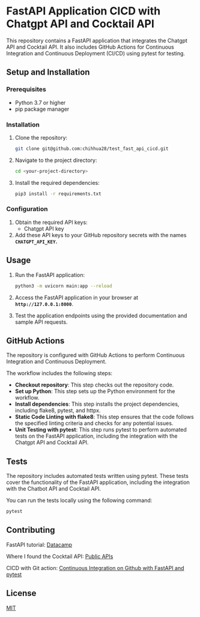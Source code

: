 # **FastAPI Application CICD with Chatgpt API and Cocktail API**

This repository contains a FastAPI application that integrates the Chatgpt API and Cocktail API. It also includes GitHub Actions for Continuous Integration and Continuous Deployment (CI/CD) using pytest for testing.

## **Setup and Installation**

### **Prerequisites**

- Python 3.7 or higher
- pip package manager

### **Installation**

1. Clone the repository:
    
    ```bash
    git clone git@github.com:chihhua28/test_fast_api_cicd.git
    ```
    
2. Navigate to the project directory:
    
    ```bash
    cd <your-project-directory>
    ```
    
3. Install the required dependencies:
    
    ```bash
    pip3 install -r requirements.txt
    ```
    

### **Configuration**

1. Obtain the required API keys:
    - Chatgpt API key
2. Add these API keys to your GitHub repository secrets with the names **`CHATGPT_API_KEY`.**

## **Usage**

1. Run the FastAPI application:
    
    ```bash
    python3 -m uvicorn main:app --reload
    ```
    
2. Access the FastAPI application in your browser at **`http://127.0.0.1:8000`**.
3. Test the application endpoints using the provided documentation and sample API requests.

## **GitHub Actions**

The repository is configured with GitHub Actions to perform Continuous Integration and Continuous Deployment.

The workflow includes the following steps:

- **Checkout repository**: This step checks out the repository code.
- **Set up Python**: This step sets up the Python environment for the workflow.
- **Install dependencies**: This step installs the project dependencies, including flake8, pytest, and httpx.
- **Static Code Linting with flake8**: This step ensures that the code follows the specified linting criteria and checks for any potential issues.
- **Unit Testing with pytest**: This step runs pytest to perform automated tests on the FastAPI application, including the integration with the Chatgpt API and Cocktail API.

## **Tests**

The repository includes automated tests written using pytest. These tests cover the functionality of the FastAPI application, including the integration with the Chatbot API and Cocktail API.

You can run the tests locally using the following command:

```bash
pytest
```

## **Contributing**

FastAPI tutorial: [Datacamp](https://www.datacamp.com/tutorial/introduction-fastapi-tutorial)

Where I found the Cocktail API: [Public APIs](https://github.com/public-apis/public-apis#food--drink)

CICD with Git action: [Continuous Integration on Github with FastAPI and pytest](https://retz.dev/blog/continuous-integration-github-fastapi-and-pytest)

## **License**

[MIT](https://choosealicense.com/licenses/mit/)
